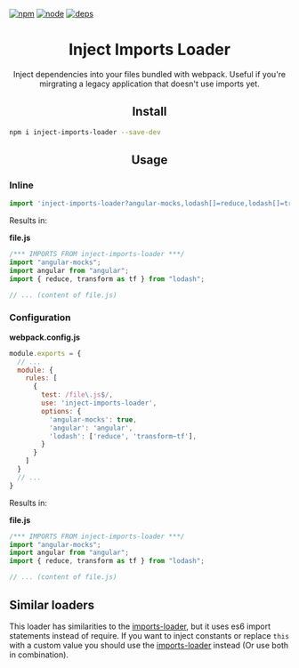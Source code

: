 [![npm][npm]][npm-url]
[![node][node]][node-url]
[![deps][deps]][deps-url]

<div align="center">
  <h1>Inject Imports Loader</h1>
  <p>
    Inject dependencies into your files bundled with webpack.
    Useful if you're mirgrating a legacy application that 
    doesn't use imports yet.
  <p>
</div>

<h2 align="center">Install</h2>

```bash
npm i inject-imports-loader --save-dev
```

<h2 align="center">Usage</h2>

### Inline

```js
import 'inject-imports-loader?angular-mocks,lodash[]=reduce,lodash[]=transform~tf!./file.js';
```
Results in:  

**file.js**
```js
/*** IMPORTS FROM inject-imports-loader ***/
import "angular-mocks";
import angular from "angular";
import { reduce, transform as tf } from "lodash";

// ... (content of file.js)
```

### Configuration

**webpack.config.js**
```js
module.exports = {
  // ...
  module: {
    rules: [
      {
        test: /file\.js$/,
        use: 'inject-imports-loader',
        options: {
          'angular-mocks': true,
          'angular': 'angular',
          'lodash': ['reduce', 'transform~tf'],
        }
      }
    ]
  }
  // ...
}
```
Results in:  

**file.js**
```js
/*** IMPORTS FROM inject-imports-loader ***/
import "angular-mocks";
import angular from "angular";
import { reduce, transform as tf } from "lodash";

// ... (content of file.js)
```

## Similar loaders

This loader has similarities to the 
[imports-loader][imports-loader],
but it uses es6 import statements instead of require.
If you want to inject constants or replace `this` with a custom value
you should use the [imports-loader][imports-loader] instead
(Or use both in combination).

[imports-loader]: https://github.com/webpack-contrib/imports-loader


[npm]: https://img.shields.io/npm/v/inject-imports-loader.svg?style=flat-square
[npm-url]: https://npmjs.com/package/inject-imports-loader

[node]: https://img.shields.io/node/v/inject-imports-loader.svg?style=flat-square
[node-url]: https://nodejs.org

[deps]: https://david-dm.org/Backfighter/inject-imports-loader.svg?style=flat-square
[deps-url]: https://david-dm.org/Backfighter/inject-imports-loader
